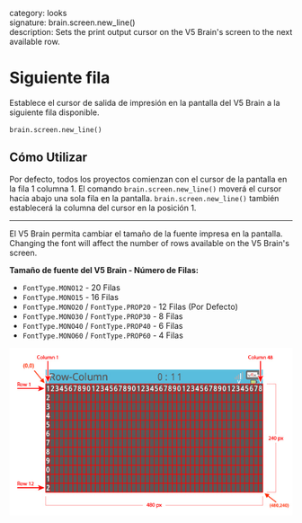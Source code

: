 category: looks  
signature: brain.screen.new_line()  
description: Sets the print output cursor on the V5 Brain's screen to the next available row.  

# Siguiente fila

Establece el cursor de salida de impresión en la pantalla del V5 Brain a la siguiente fila disponible.

```don
brain.screen.new_line()
```

## Cómo Utilizar

Por defecto, todos los proyectos comienzan con el cursor de la pantalla en la fila 1 columna 1. El comando `brain.screen.new_line()` moverá el cursor hacia abajo una sola fila en la pantalla. `brain.screen.new_line()` también establecerá la columna del cursor en la posición 1.

---

El V5 Brain permita cambiar el tamaño de la fuente impresa en la pantalla. Changing the font will affect the number of rows available on the V5 Brain's screen.

**Tamaño de fuente del V5 Brain - Número de Filas:**

* `FontType.MONO12` - 20 Filas
* `FontType.MONO15` - 16 Filas
* `FontType.MONO20` / `FontType.PROP20` - 12 Filas (Por Defecto)
* `FontType.MONO30` / `FontType.PROP30` - 8 Filas
* `FontType.MONO40` / `FontType.PROP40` - 6 Filas
* `FontType.MONO60` / `FontType.PROP60` - 4 Filas

![brain_screen_info](v5_row_column_brain.jpg)

<advanced>
</advanced>
